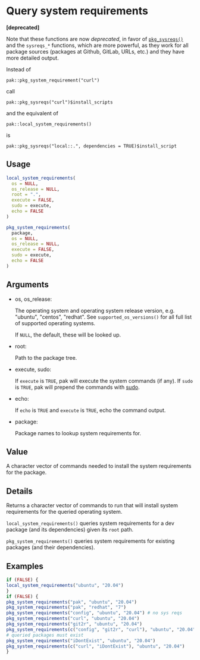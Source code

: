 # Query system requirements

**\[deprecated\]**

Note that these functions are now *deprecated*, in favor of
[`pkg_sysreqs()`](https://pak.r-lib.org/dev/reference/pkg_sysreqs.md)
and the `sysreqs_*` functions, which are more powerful, as they work for
all package sources (packages at Github, GitLab, URLs, etc.) and they
have more detailed output.

Instead of

    pak::pkg_system_requirement("curl")

call

    pak::pkg_sysreqs("curl")$install_scripts

and the equivalent of

    pak::local_system_requirements()

is

    pak::pkg_sysreqs("local::.", dependencies = TRUE)$install_script

## Usage

``` r
local_system_requirements(
  os = NULL,
  os_release = NULL,
  root = ".",
  execute = FALSE,
  sudo = execute,
  echo = FALSE
)

pkg_system_requirements(
  package,
  os = NULL,
  os_release = NULL,
  execute = FALSE,
  sudo = execute,
  echo = FALSE
)
```

## Arguments

- os, os_release:

  The operating system and operating system release version, e.g.
  "ubuntu", "centos", "redhat". See `supported_os_versions()` for all
  full list of supported operating systems.

  If `NULL`, the default, these will be looked up.

- root:

  Path to the package tree.

- execute, sudo:

  If `execute` is `TRUE`, pak will execute the system commands (if any).
  If `sudo` is `TRUE`, pak will prepend the commands with
  [sudo](https://en.wikipedia.org/wiki/Sudo).

- echo:

  If `echo` is `TRUE` and `execute` is `TRUE`, echo the command output.

- package:

  Package names to lookup system requirements for.

## Value

A character vector of commands needed to install the system requirements
for the package.

## Details

Returns a character vector of commands to run that will install system
requirements for the queried operating system.

`local_system_requirements()` queries system requirements for a dev
package (and its dependencies) given its `root` path.

`pkg_system_requirements()` queries system requirements for existing
packages (and their dependencies).

## Examples

``` r
if (FALSE) {
local_system_requirements("ubuntu", "20.04")
}
if (FALSE) {
pkg_system_requirements("pak", "ubuntu", "20.04")
pkg_system_requirements("pak", "redhat", "7")
pkg_system_requirements("config", "ubuntu", "20.04") # no sys reqs
pkg_system_requirements("curl", "ubuntu", "20.04")
pkg_system_requirements("git2r", "ubuntu", "20.04")
pkg_system_requirements(c("config", "git2r", "curl"), "ubuntu", "20.04")
# queried packages must exist
pkg_system_requirements("iDontExist", "ubuntu", "20.04")
pkg_system_requirements(c("curl", "iDontExist"), "ubuntu", "20.04")
}
```
